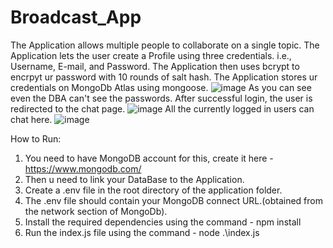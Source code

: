 # Broadcast_App
The Application allows multiple people to collaborate on a single topic.
The Application lets the user create a Profile using three credentials. i.e., Username, E-mail, and Password.
The Application then uses bcrypt to encrpyt ur password with 10 rounds of salt hash.
The Application stores ur credentials on MongoDb Atlas using mongoose.
![image](https://github.com/Rathode117/Broadcast_App/assets/112964733/c2d600b4-fa4e-4531-810a-9e7c696674d4)
As you can see even the DBA can't see the passwords.
After successful login, the user is redirected to the chat page.
![image](https://github.com/Rathode117/Broadcast_App/assets/112964733/27b54fd7-1575-4213-a98d-df471188331e)
All the currently logged in users can chat here.
![image](https://github.com/Rathode117/Broadcast_App/assets/112964733/010f6023-e57a-4e3c-9b44-4774772f171a)


How to Run:
1. You need to have MongoDB account for this, create it here - https://www.mongodb.com/
2. Then u need to link your DataBase to the Application.
3. Create a .env file in the root directory of the application folder.
4. The .env file should contain your MongoDB connect URL.(obtained from the network section of MongoDb).
5. Install the required dependencies using the command -   npm install
6. Run the index.js file using the command -    node .\index.js





